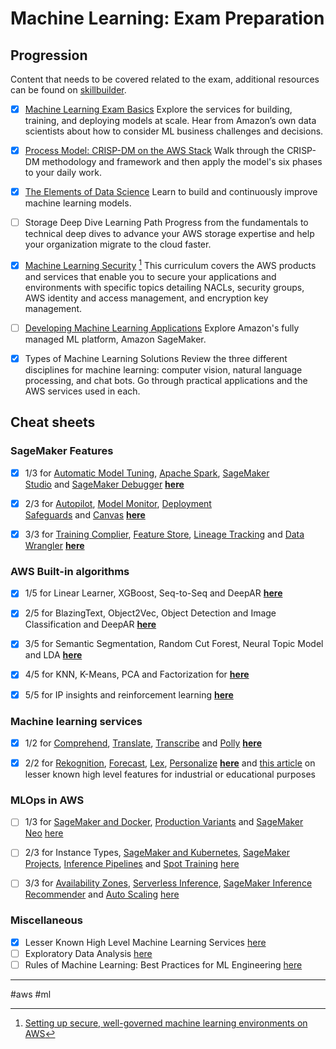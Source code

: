 # Machine Learning: Exam Preparation

## Progression

Content that needs to be covered related to the exam, additional resources can be found on [skillbuilder](https://skillbuilder.aws/products#machine-learning).

- [x] [Machine Learning Exam Basics](https://www.aws.training/Details/Curriculum?id=27271)
      Explore the services for building, training, and deploying models at scale. Hear from Amazon’s own data scientists about how to consider ML business challenges and decisions.

- [x] [Process Model: CRISP-DM on the AWS Stack](https://quizlet.com/736040855/flashcards)
      Walk through the CRISP-DM methodology and framework and then apply the model's six phases to your daily work.

- [x] [The Elements of Data Science](https://github.com/understructure/AWSMachineLearningCertification/blob/master/The_Elements_of_Data_Science.md)
      Learn to build and continuously improve machine learning models.

- [ ] Storage Deep Dive Learning Path
      Progress from the fundamentals to technical deep dives to advance your AWS storage expertise and help your organization migrate to the cloud faster.

- [x] [Machine Learning Security](https://aws.amazon.com/blogs/security/7-ways-to-improve-security-of-your-machine-learning-workflows/) [^1]
      This curriculum covers the AWS products and services that enable you to secure your applications and environments with specific topics detailing NACLs, security groups, AWS identity and access management, and encryption key management.

- [ ] [Developing Machine Learning Applications](https://www.datacamp.com/tutorial/aws-sagemaker-tutorial)
      Explore Amazon's fully managed ML platform, Amazon SageMaker.

- [x] Types of Machine Learning Solutions
      Review the three different disciplines for machine learning: computer vision, natural language processing, and chat bots. Go through practical applications and the AWS services used in each.

## Cheat sheets

### SageMaker Features

- [x] 1/3 for [Automatic Model Tuning](https://docs.aws.amazon.com/sagemaker/latest/dg/automatic-model-tuning.html), [Apache Spark](https://docs.aws.amazon.com/sagemaker/latest/dg/use-spark-processing-container.html), [SageMaker Studio](https://aws.amazon.com/sagemaker/studio/) and [SageMaker Debugger](https://docs.aws.amazon.com/sagemaker/latest/dg/train-debugger.html) [**here**](https://medium.com/@tantabase/aws-certified-machine-learning-cheat-sheet-sagemaker-features-1-3-f7d65252dc28)

- [x] 2/3 for [Autopilot](https://docs.aws.amazon.com/sagemaker/latest/dg/autopilot-automate-model-development.html), [Model Monitor](https://docs.aws.amazon.com/sagemaker/latest/dg/model-monitor.html), [Deployment Safeguards](https://aws.amazon.com/about-aws/whats-new/2021/11/new-deployment-guardrails-amazon-sagemaker-inference-endpoints/) and [Canvas](https://docs.aws.amazon.com/sagemaker/latest/dg/canvas.html) [**here**](https://medium.com/@tantabase/aws-certified-machine-learning-cheat-sheet-sagemaker-features-2-3-b47d982678dc)

- [x] 3/3 for [Training Complier](https://docs.aws.amazon.com/sagemaker/latest/dg/training-compiler.html), [Feature Store](https://aws.amazon.com/sagemaker/feature-store/), [Lineage Tracking](https://docs.aws.amazon.com/sagemaker/latest/dg/lineage-tracking.html) and [Data Wrangler](https://aws.amazon.com/sagemaker/data-wrangler/) [**here**](https://medium.com/@tantabase/aws-certified-machine-learning-cheat-sheet-sagemaker-features-3-3-66c5a0d022fa)

### AWS Built-in algorithms

- [x] 1/5 for Linear Learner, XGBoost, Seq-to-Seq and DeepAR [**here**](https://medium.com/@tantabase/aws-certified-machine-learning-cheat-sheet-built-in-algorithms-1-8-dc5ebc5b2928)

- [x] 2/5 for BlazingText, Object2Vec, Object Detection and Image Classification and DeepAR [**here**](https://medium.com/@tantabase/aws-certified-machine-learning-cheat-sheet-built-in-algorithms-2-8-cfb70b60603e)

- [x] 3/5 for Semantic Segmentation, Random Cut Forest, Neural Topic Model and LDA [**here**](https://medium.com/@tantabase/aws-certified-machine-learning-cheat-sheet-built-in-algorithms-3-8-50332ef8de1c)

- [x] 4/5 for KNN, K-Means, PCA and Factorization for [**here**](https://medium.com/@tantabase/aws-certified-machine-learning-cheat-sheet-built-in-algorithms-4-8-a17f1bd4918a)

- [x] 5/5 for IP insights and reinforcement learning [**here**](https://medium.com/@tantabase/aws-certified-machine-learning-cheat-sheet-built-in-algorithms-5-5-5a940c35b38e)

### Machine learning services

- [x] 1/2 for [Comprehend](https://aws.amazon.com/comprehend/), [Translate](https://aws.amazon.com/translate/), [Transcribe](https://aws.amazon.com/pm/transcribe/?gclid=Cj0KCQiApOyqBhDlARIsAGfnyMqL7XtXlZEfKxUeplOK8O0RWM8qTjlRb4OfuugsHeFlzv8D1qLKju4aAkXfEALw_wcB&trk=8217174a-004c-4464-9374-7f64e3ed195f&sc_channel=ps&ef_id=Cj0KCQiApOyqBhDlARIsAGfnyMqL7XtXlZEfKxUeplOK8O0RWM8qTjlRb4OfuugsHeFlzv8D1qLKju4aAkXfEALw_wcB%3AG%3As&s_kwcid=AL%214422%213%21652240143553%21e%21%21g%21%21amazon+transcribe%2119878157838%21144181888781) and [Polly](https://aws.amazon.com/polly/) [**here**](https://medium.com/@tantabase/aws-certified-machine-learning-cheat-sheet-high-level-machine-learning-services-1-2-a44611ea7b4f)

- [x] 2/2 for [Rekognition](https://aws.amazon.com/rekognition/), [Forecast](https://aws.amazon.com/forecast/?gclid=Cj0KCQiApOyqBhDlARIsAGfnyMq9hKZychQpw8JD2JAh-4sYYLzQ-mI5LnsBMW2YiUxAzZ7Le7JOfZgaAoYIEALw_wcB&trk=ba68822c-4d74-4f28-b470-bb363c226519&sc_channel=ps&ef_id=Cj0KCQiApOyqBhDlARIsAGfnyMq9hKZychQpw8JD2JAh-4sYYLzQ-mI5LnsBMW2YiUxAzZ7Le7JOfZgaAoYIEALw_wcB%3AG%3As&s_kwcid=AL%214422%213%21658520966066%21%21%21g%21%21%2119852661900%21149878725980), [Lex](https://aws.amazon.com/pm/lex/?gclid=Cj0KCQiApOyqBhDlARIsAGfnyMpXtw0uw0Z6IYbmaJ6FpN0JhdDDSpsLi8zDOHkl4ry_ChvEiDSRB7MaAlmUEALw_wcB&trk=4a48e9fe-d97e-4c65-9198-d19e154aebd9&sc_channel=ps&ef_id=Cj0KCQiApOyqBhDlARIsAGfnyMpXtw0uw0Z6IYbmaJ6FpN0JhdDDSpsLi8zDOHkl4ry_ChvEiDSRB7MaAlmUEALw_wcB%3AG%3As&s_kwcid=AL%214422%213%21655679338288%21e%21%21g%21%21lex+chat+bot%2120010021061%21151019474849), [Personalize](https://aws.amazon.com/pm/personalize/?gclid=Cj0KCQiApOyqBhDlARIsAGfnyMp7FiAkN-Kb8mbl3MfA6oSEUqOayJjvK6KfkXshCmnqzvq24RP2--QaAhacEALw_wcB&trk=473a5e9e-1da9-4f6f-a2dd-09b316c1258c&sc_channel=ps&ef_id=Cj0KCQiApOyqBhDlARIsAGfnyMp7FiAkN-Kb8mbl3MfA6oSEUqOayJjvK6KfkXshCmnqzvq24RP2--QaAhacEALw_wcB%3AG%3As&s_kwcid=AL%214422%213%21652240143544%21e%21%21g%21%21aws+personalization%2119870609815%21151199930790) [**here**](https://medium.com/@tantabase/aws-certified-machine-learning-cheat-sheet-high-level-machine-learning-services-2-2-055a5da815e2) and [this article](https://medium.com/@tantabase/aws-certified-machine-learning-cheat-sheet-lesser-known-high-level-machine-learning-services-98c14e41423e) on lesser known high level features for industrial or educational purposes

### MLOps in AWS

- [ ] 1/3 for [SageMaker and Docker](https://docs.aws.amazon.com/sagemaker/latest/dg/docker-containers.html), [Production Variants](https://docs.aws.amazon.com/sagemaker/latest/dg/model-ab-testing.html) and [SageMaker Neo](https://aws.amazon.com/sagemaker/neo/) [here](https://medium.com/@tantabase/aws-certified-machine-learning-cheat-sheet-ml-ops-1-3-130355858555)

- [ ] 2/3 for Instance Types, [SageMaker and Kubernetes](https://docs.aws.amazon.com/sagemaker/latest/dg/kubernetes-workflows.html), [SageMaker Projects](https://docs.aws.amazon.com/sagemaker/latest/dg/sagemaker-projects.html), [Inference Pipelines](https://docs.aws.amazon.com/sagemaker/latest/dg/inference-pipelines.html) and [Spot Training](https://docs.aws.amazon.com/sagemaker/latest/dg/model-managed-spot-training.html) [here](https://medium.com/@tantabase/aws-certified-machine-learning-cheat-sheet-ml-ops-2-3-27b4838e7936)

- [ ] 3/3 for [Availability Zones](https://docs.aws.amazon.com/sagemaker/latest/dg/deployment-best-practices.html), [Serverless Inference](https://docs.aws.amazon.com/sagemaker/latest/dg/serverless-endpoints.html), [SageMaker Inference Recommender](https://docs.aws.amazon.com/sagemaker/latest/dg/inference-recommender.html) and [Auto Scaling](https://docs.aws.amazon.com/sagemaker/latest/dg/endpoint-auto-scaling.html) [here](https://medium.com/@tantabase/aws-certified-machine-learning-cheat-sheet-ml-ops-3-3-a5ab906d2266)

### Miscellaneous

- [x] Lesser Known High Level Machine Learning Services [here](https://medium.com/@tantabase/aws-certified-machine-learning-cheat-sheet-lesser-known-high-level-machine-learning-services-98c14e41423e)
- [ ] Exploratory Data Analysis [here](https://medium.com/@tantabase/aws-certified-machine-learning-cheat-sheet-eda-02262f1ee26e)
- [ ] Rules of Machine Learning: Best Practices for ML Engineering [here](https://martin.zinkevich.org/rules_of_ml/rules_of_ml.pdf)

[^1]: [Setting up secure, well-governed machine learning environments on AWS](https://aws.amazon.com/blogs/mt/setting-up-machine-learning-environments-aws/)

---

#aws #ml
